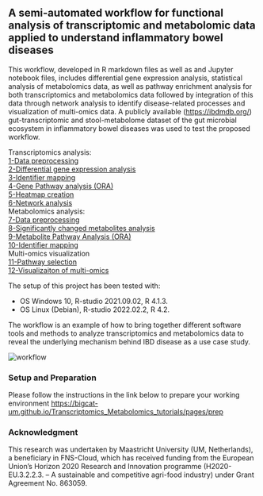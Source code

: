 ## A semi-automated workflow for functional analysis of transcriptomic and metabolomic data applied to understand inflammatory bowel diseases

This workflow, developed in R markdown files as well as and Jupyter notebook files, includes differential gene expression analysis, statistical analysis of metabolomics data, as well as pathway enrichment analysis for both transcriptomics and metabolomics data followed by integration of this data through network analysis to identify disease-related processes and visualization of multi-omics data. A publicly available (https://ibdmdb.org/) gut-transcriptomic and stool-metabolome dataset of the gut microbial ecosystem in inflammatory bowel diseases was used to test the proposed workflow. 

Transcriptomics analysis:  
[1-Data preprocessing](https://github.com/BiGCAT-UM/Transcriptomics_Metabolomics_Analysis/tree/master/transcriptomics_analysis/1-data_preprocessing)<br /> 
[2-Differential gene expression analysis](/transcriptomics_analysis/2-differential_gene_expression_analysis/)<br />
[3-Identifier mapping](/transcriptomics_analysis/3-identifier_mapping/)<br />
[4-Gene Pathway analysis (ORA)](/transcriptomics_analysis/4-pathway_analysis/)<br />
[5-Heatmap creation](/transcriptomics_analysis/5-create_heatmap/)<br />
[6-Network analysis](/transcriptomics_analysis/6-network_analysis)<br />
Metabolomics analysis:  
[7-Data preprocessing](metabolomics_analysis/7-metabolite_data_preprocessing/)<br />
[8-Significantly changed metabolites analysis](metabolomics_analysis/8-significantly_changed_metabolites_analysis/)<br />
[9-Metabolite Pathway Analysis (ORA)](metabolomics_analysis/9-metabolite_pathway_analysis/)<br />
[10-Identifier mapping](metabolomics_analysis/10-identifier_mapping/)<br />
Multi-omics visualization<br />
[11-Pathway selection](visualization_multiomics/11-pathway_selection/)<br />
[12-Visualizaiton of multi-omics](visualization_multiomics/12-visualization/)<br />

The setup of this project has been tested with:
- OS Windows 10, R-studio 2021.09.02, R 4.1.3.
- OS Linux (Debian), R-studio 2022.02.2, R 4.2.

The workflow is an example of how to bring together different software tools and methods to analyze transcriptomics and metabolomics data to reveal the underlying mechanism behind IBD disease as a use case study.

![workflow](https://user-images.githubusercontent.com/65600609/194023024-aa22130f-570c-4273-8e56-952dfe6f84d8.jpg)

### Setup and Preparation
Please follow the instructions in the link below to prepare your working environment
https://bigcat-um.github.io/Transcriptomics_Metabolomics_tutorials/pages/prep

### Acknowledgment

This research was undertaken by Maastricht University (UM, Netherlands), a beneficiary in FNS-Cloud, which has received funding from the European Union’s Horizon 2020 Research and Innovation programme (H2020-EU.3.2.2.3. – A sustainable and competitive agri-food industry) under Grant Agreement No. 863059.
